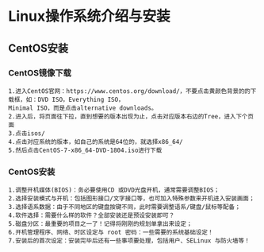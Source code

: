 # Linux操作系统介绍与安装
## CentOS安装
### CentOS镜像下载
    1.进入CentOS官网：https://www.centos.org/download/，不要点击黄颜色背景的的下载框，如：DVD ISO，Everything ISO，
    Minimal ISO，而是点击alternative downloads。
    2.进入后，将页面往下拉，直到想要的版本出现为止，点击对应版本右边的Tree，进入下个页面
    3.点击isos/
    4.点击对应系统的版本，如自己的系统是64位的，就选择x86_64/
    5.然后点击CentOS-7-x86_64-DVD-1804.iso进行下载
### CentOS安装
    1.调整开机媒体(BIOS)：务必要使用CD 或DVD光盘开机，通常需要调整BIOS；
    2.选择安装模式与开机：包括图形接口/文字接口等，也可加入特殊参数来开机进入安装画面；
    3.选择语系数据：由于不同地区的键盘按键不同，此时需要调整语系/键盘/鼠标等配备；
    4.软件选择：需要什么样的软件？全部安装还是预设安装即可？
    5.磁盘分区：最重要的项目之一了！记得将刚刚的规划单拿出来设定；
    6.开机管理程序、网络、时区设定与 root 密码：一些需要的系统基础设定！
    7.安装后的首次设定：安装完毕后还有一些事项要处理，包括用户、SELinux 与防火墙等！